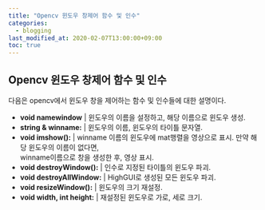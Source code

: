 ```yaml
---
title: "Opencv 윈도우 창제어 함수 및 인수"
categories: 
  - blogging
last_modified_at: 2020-02-07T13:00:00+09:00
toc: true
---
```


## **Opencv 윈도우 창제어 함수 및 인수**  
다음은 opencv에서 윈도우 창을 제어하는 함수 및 인수들에 대한 설명이다.  

* **void namewindow** | 윈도우의 이름을 설정하고, 해당 이름으로 윈도우 생성.  
* **string & winname:** |  윈도우의 이름, 윈도우의 타이틀 문자열.  
* **void imshow():** | winname 이름의 윈도우에 mat행렬을 영상으로 표시. 만약 해당 윈도우의 이름이 없다면,  
                     winname이름으로 창을 생성한 후, 영상 표시. 
* **void destroyWindow():** | 인수로 지정된 타이틀의 윈도우 파괴.  
* **void destroyAllWindow:** | HighGUI로 생성된 모든 윈도우 파괴.  
* **void resizeWindow():** | 윈도우의 크기 재설정.  
* **void width, int height:** | 재설정된 윈도우로 가로, 세로 크기.


